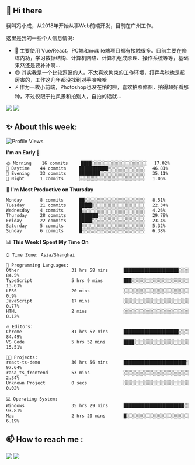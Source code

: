 ## 👋 Hi there

我叫冯小成，从2018年开始从事Web前端开发，目前在广州工作。

这里是我的一些个人信息情况:

- 🌱 主要使用 Vue/React，PC端和mobile端项目都有接触很多。目前主要在修练内功，学习数据结构、计算机网络、计算机组成原理、操作系统等等，基础果然还是要补补啊...
- 😄 其实我是一个比较逗逼的人，不太喜欢拘束的工作环境，打乒乓球也是超厉害的，工作这几年都没找到对手哈哈哈
- ⚡ 作为一枚小前端，Photoshop也没在怕的啦，喜欢拍照修图，拍得超好看那种，不过仅限于拍风景和拍别人，自拍的话就...

![](https://github-readme-stats.vercel.app/api?username=fxpixels&theme=graywhite&hide_border=true)
![](https://github-readme-stats.vercel.app/api/top-langs/?username=fxpixels&hide_border=true&layout=compact)

<!--
<img src="https://github-readme-stats.vercel.app/api?username=fxpixels&theme=graywhite&hide_border=true" width="500" alt=""/>
<img src="https://github-readme-stats.vercel.app/api/top-langs/?username=fxpixels&hide_border=true&layout=compact" width="300" alt=""/>
-->
## ✨ About this week:
<!--START_SECTION:waka-->
![Profile Views](http://img.shields.io/badge/Profile%20Views-0-blue)

**I'm an Early 🐤** 

```text
🌞 Morning    16 commits     ████░░░░░░░░░░░░░░░░░░░░░   17.02% 
🌆 Daytime    44 commits     ███████████░░░░░░░░░░░░░░   46.81% 
🌃 Evening    33 commits     ████████░░░░░░░░░░░░░░░░░   35.11% 
🌙 Night      1 commits      ░░░░░░░░░░░░░░░░░░░░░░░░░   1.06%

```
📅 **I'm Most Productive on Thursday** 

```text
Monday       8 commits      ██░░░░░░░░░░░░░░░░░░░░░░░   8.51% 
Tuesday      21 commits     █████░░░░░░░░░░░░░░░░░░░░   22.34% 
Wednesday    4 commits      █░░░░░░░░░░░░░░░░░░░░░░░░   4.26% 
Thursday     28 commits     ███████░░░░░░░░░░░░░░░░░░   29.79% 
Friday       22 commits     █████░░░░░░░░░░░░░░░░░░░░   23.4% 
Saturday     5 commits      █░░░░░░░░░░░░░░░░░░░░░░░░   5.32% 
Sunday       6 commits      █░░░░░░░░░░░░░░░░░░░░░░░░   6.38%

```


📊 **This Week I Spent My Time On** 

```text
⌚︎ Time Zone: Asia/Shanghai

💬 Programming Languages: 
Other                    31 hrs 58 mins      █████████████████████░░░░   84.5% 
TypeScript               5 hrs 9 mins        ███░░░░░░░░░░░░░░░░░░░░░░   13.63% 
LESS                     20 mins             ░░░░░░░░░░░░░░░░░░░░░░░░░   0.9% 
JavaScript               17 mins             ░░░░░░░░░░░░░░░░░░░░░░░░░   0.77% 
HTML                     2 mins              ░░░░░░░░░░░░░░░░░░░░░░░░░   0.12%

🔥 Editors: 
Chrome                   31 hrs 57 mins      █████████████████████░░░░   84.49% 
VS Code                  5 hrs 52 mins       ████░░░░░░░░░░░░░░░░░░░░░   15.51%

🐱‍💻 Projects: 
react-ts-demo            36 hrs 56 mins      ████████████████████████░   97.64% 
rasa_ts_frontend         53 mins             ░░░░░░░░░░░░░░░░░░░░░░░░░   2.34% 
Unknown Project          0 secs              ░░░░░░░░░░░░░░░░░░░░░░░░░   0.02%

💻 Operating System: 
Windows                  35 hrs 29 mins      ███████████████████████░░   93.81% 
Mac                      2 hrs 20 mins       █░░░░░░░░░░░░░░░░░░░░░░░░   6.19%

```


<!--END_SECTION:waka-->

## :mailbox: How to reach me : 

[<img src="https://img.icons8.com/bubbles/50/000000/gmail.png"/>](mailto:iampcfox@gmail.com)
[<img target="_blank" src="https://img.icons8.com/bubbles/50/000000/github.png">](https://github.com/FxPixels)



<!-- ![Visitor Badge](https://visitor-badge.laobi.icu/badge?page_id=fxpixels) -->

<!--
**FxPixels/FxPixels** is a ✨ _special_ ✨ repository because its `README.md` (this file) appears on your GitHub profile.

Here are some ideas to get you started:

- 🔭 I’m currently working on ...
- 🌱 I’m currently learning ...
- 👯 I’m looking to collaborate on ...
- 🤔 I’m looking for help with ...
- 💬 Ask me about ...
- 📫 How to reach me: ...
- 😄 Pronouns: ...
- ⚡ Fun fact: ...
-->
